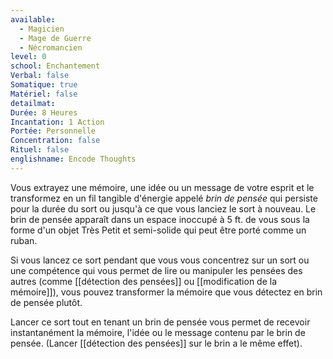 ```yaml
---
available:
  - Magicien
  - Mage de Guerre
  - Nécromancien
level: 0
school: Enchantement
Verbal: false
Somatique: true
Matériel: false
detailmat: 
Durée: 8 Heures
Incantation: 1 Action
Portée: Personnelle
Concentration: false
Rituel: false
englishname: Encode Thoughts
---
```

Vous extrayez une mémoire, une idée ou un message de votre esprit et le transformez en un fil tangible d'énergie appelé _brin de pensée_ qui persiste pour la durée du sort ou jusqu'à ce que vous lanciez le sort à nouveau. Le brin de pensée apparaît dans un espace inoccupé à 5 ft. de vous sous la forme d'un objet Très Petit et semi-solide qui peut être porté comme un ruban.

Si vous lancez ce sort pendant que vous vous concentrez sur un sort ou une compétence qui vous permet de lire ou manipuler les pensées des autres (comme [[détection des pensées]] ou [[modification de la mémoire]]), vous pouvez transformer la mémoire que vous détectez en brin de pensée plutôt.

Lancer ce sort tout en tenant un brin de pensée vous permet de recevoir instantanément la mémoire, l'idée ou le message contenu par le brin de pensée. (Lancer [[détection des pensées]] sur le brin a le même effet).